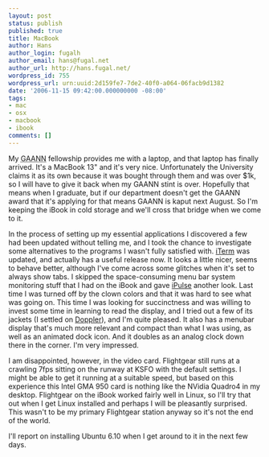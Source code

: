 ```yaml
---
layout: post
status: publish
published: true
title: MacBook
author: Hans
author_login: fugalh
author_email: hans@fugal.net
author_url: http://hans.fugal.net/
wordpress_id: 755
wordpress_url: urn:uuid:2d159fe7-7de2-40f0-a064-06facb9d1382
date: '2006-11-15 09:42:00.000000000 -08:00'
tags:
- mac
- osx
- macbook
- ibook
comments: []
---
```

<p>My <acronym title="Graduate Assistance in Areas of National
Need">GAANN</acronym> fellowship provides me with a laptop, and that laptop has
finally arrived. It's a MacBook 13" and it's very nice. Unfortunately the
University claims it as its own because it was bought through them and was
over $1k, so I will have to give it back when my GAANN stint is over. Hopefully
that means when I graduate, but if our department doesn't get the GAANN award
that it's applying for that means GAANN is kaput next August. So I'm keeping
the iBook in cold storage and we'll cross that bridge when we come to it.</p>

<p>In the process of setting up my essential applications I discovered a few had
been updated without telling me, and I took the chance to investigate some
alternatives to the programs I wasn't fully satisfied with.
<a href="http://iterm.sourceforge.net/">iTerm</a> was updated, and actually has a useful
release now. It looks a little nicer, seems to behave better, although I've
come across some glitches when it's set to always show tabs. I skipped the
space-consuming menu bar system monitoring stuff that I had on the iBook and
gave <a href="http://iconfactory.com/software/ipulse">iPulse</a> another look. Last time I
was turned off by the clown colors and that it was hard to see what was going
on. This time I was looking for succinctness and was willing to invest some
time in learning to read the display, and I tried out a few of its jackets (I
settled on <a href="http://iconfactory.com/freeware/preview/doppler">Doppler</a>), and I'm
quite pleased. It also has a menubar display that's much more relevant and
compact than what I was using, as well as an animated dock icon. And it doubles
as an analog clock down there in the corner. I'm very impressed.</p>

<p>I am disappointed, however, in the video card. Flightgear still runs at a
crawling 7fps sitting on the runway at KSFO with the default settings. I might
be able to get it running at a suitable speed, but based on this experience
this Intel GMA 950 card is nothing like the NVidia Quadro4 in my desktop.
Flightgear on the iBook worked fairly well in Linux, so I'll try that out when
I get Linux installed and perhaps I will be pleasantly surprised. This wasn't
to be my primary Flightgear station anyway so it's not the end of the world.</p>

<p>I'll report on installing Ubuntu 6.10 when I get around to it in the next few days.</p>
